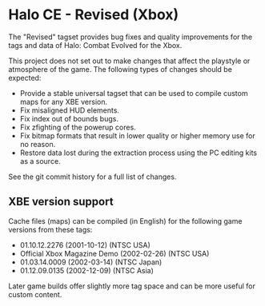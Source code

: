 # Halo CE - Revised (Xbox)
The "Revised" tagset provides bug fixes and quality improvements for the tags and data of Halo: Combat Evolved for the Xbox.

This project does not set out to make changes that affect the playstyle or atmosphere of the game.
The following types of changes should be expected:

- Provide a stable universal tagset that can be used to compile custom maps for any XBE version.
- Fix misaligned HUD elements.
- Fix index out of bounds bugs.
- Fix zfighting of the powerup cores.
- Fix bitmap formats that result in lower quality or higher memory use for no reason.
- Restore data lost during the extraction process using the PC editing kits as a source.

See the git commit history for a full list of changes.

## XBE version support
Cache files (maps) can be compiled (in English) for the following game versions from these tags:

- 01.10.12.2276 (2001-10-12) (NTSC USA)
- Official Xbox Magazine Demo (2002-02-26) (NTSC USA)
- 01.03.14.0009 (2002-03-14) (NTSC Japan)
- 01.12.09.0135 (2002-12-09) (NTSC Asia)

Later game builds offer slightly more tag space and can be more useful for custom content.
